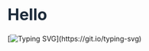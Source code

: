 
<h1 style="font-size: 2rem; color: #1d2b3a;">Hello</h1>

[![Typing SVG](https://readme-typing-svg.herokuapp.com?lines=Nice+to+meet+you,+I'm+Ronald...;A+student+from+Baybay+City+Leyte...)](https://git.io/typing-svg)
